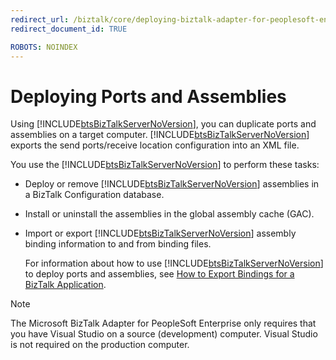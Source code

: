 ```yaml
---
redirect_url: /biztalk/core/deploying-biztalk-adapter-for-peoplesoft-enterprise/
redirect_document_id: TRUE

ROBOTS: NOINDEX
--- 
```


# Deploying Ports and Assemblies
Using [!INCLUDE[btsBizTalkServerNoVersion](../includes/btsbiztalkservernoversion-md.md)], you can duplicate ports and assemblies on a target computer. [!INCLUDE[btsBizTalkServerNoVersion](../includes/btsbiztalkservernoversion-md.md)] exports the send ports/receive location configuration into an XML file.  
  
 You use the [!INCLUDE[btsBizTalkServerNoVersion](../includes/btsbiztalkservernoversion-md.md)] to perform these tasks:  
  
- Deploy or remove [!INCLUDE[btsBizTalkServerNoVersion](../includes/btsbiztalkservernoversion-md.md)] assemblies in a BizTalk Configuration database.  
  
- Install or uninstall the assemblies in the global assembly cache (GAC).  
  
- Import or export [!INCLUDE[btsBizTalkServerNoVersion](../includes/btsbiztalkservernoversion-md.md)] assembly binding information to and from binding files.  
  
  For information about how to use [!INCLUDE[btsBizTalkServerNoVersion](../includes/btsbiztalkservernoversion-md.md)] to deploy ports and assemblies, see [How to Export Bindings for a BizTalk Application](../core/how-to-export-bindings-for-a-biztalk-application.md).  
  
> [!NOTE]
>  The Microsoft BizTalk Adapter for PeopleSoft Enterprise only requires that you have Visual Studio on a source (development) computer. Visual Studio is not required on the production computer.  
  
